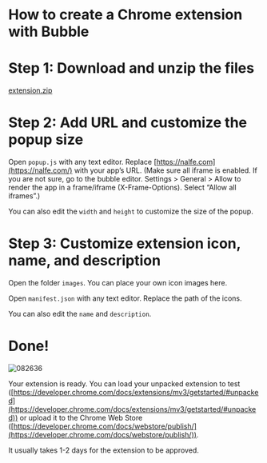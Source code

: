 # How to create a Chrome extension with Bubble

# Step 1: Download and unzip the files
[extension.zip](https://github.com/hugonalfe/chorme_extension/files/8241336/extension.zip)

# Step 2: Add URL and customize the popup size

Open `popup.js` with any text editor. Replace [https://nalfe.com](https://nalfe.com/) with your app’s URL. (Make sure all iframe is enabled. If you are not sure, go to the bubble editor. Settings > General > Allow to render the app in a frame/iframe (X-Frame-Options). Select “Allow all iframes”.)

You can also edit the `width` and `height` to customize the size of the popup.

# Step 3: Customize extension icon, name, and description

Open the folder `images`. You can place your own icon images here. 

Open `manifest.json` with any text editor. Replace the path of the icons.

You can also edit the `name` and `description`. 

# Done!

![082636](https://user-images.githubusercontent.com/101536870/158095309-43f60922-8771-4b86-8b4d-ed57c01ebce8.png)

Your extension is ready. You can load your unpacked extension to test ([https://developer.chrome.com/docs/extensions/mv3/getstarted/#unpacked](https://developer.chrome.com/docs/extensions/mv3/getstarted/#unpacked)) or upload it to the Chrome Web Store ([https://developer.chrome.com/docs/webstore/publish/](https://developer.chrome.com/docs/webstore/publish/)).

It usually takes 1-2 days for the extension to be approved.
